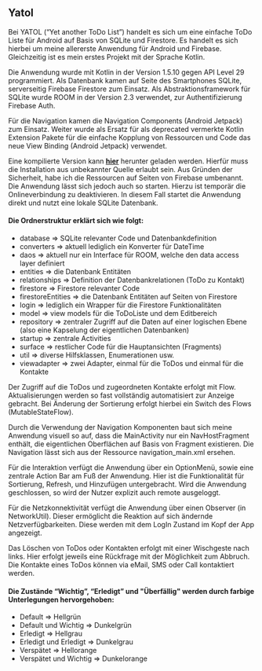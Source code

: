## Yatol
Bei YATOL (“Yet another ToDo List”) handelt es sich um eine einfache ToDo Liste für Android auf Basis von SQLite und Firestore. Es handelt es sich 
hierbei um meine allererste Anwendung für Android und Firebase. Gleichzeitig ist es mein erstes Projekt mit der Sprache Kotlin.

Die Anwendung wurde mit Kotlin in der Version 1.5.10 gegen API Level 29 programmiert. Als Datenbank kamen auf Seite des Smartphones SQLite, 
serverseitig Firebase Firestore zum Einsatz. Als Abstraktionsframework für SQLite wurde ROOM in der Version 2.3 verwendet, zur Authentifizierung 
Firebase Auth.

Für die Navigation kamen die Navigation Components (Android Jetpack) zum Einsatz. Weiter wurde als Ersatz für als deprecated vermerkte Kotlin 
Extension Pakete für die einfache Kopplung von Ressourcen und Code das neue View Binding (Android Jetpack) verwendet.

Eine kompilierte Version kann [**hier**](https://github.com/ChristianKitte/Yatol/tree/master/app/release) herunter geladen werden. Hierfür
muss die Installation aus unbekannter Quelle erlaubt sein. Aus Gründen der Sicherheit, habe ich die Ressourcen auf Seiten von Firebase 
umbenannt. Die Anwendung lässt sich jedoch auch so starten. Hierzu ist temporär die Onlineverbindung zu deaktivieren. In diesem Fall 
startet die Anwendung direkt und nutzt eine lokale SQLite Datenbank.

#### Die Ordnerstruktur erklärt sich wie folgt:

- database ⇒ SQLite relevanter Code und Datenbankdefinition
- converters ⇒ aktuell lediglich ein Konverter für DateTime
- daos ⇒ aktuell nur ein Interface für ROOM, welche den data access layer definiert
- entities ⇒ die Datenbank Entitäten
- relationships ⇒ Definition der Datenbankrelationen (ToDo zu Kontakt)
- firestore ⇒ Firestore relevanter Code
- firestoreEntities ⇒ die Datenbank Entitäten auf Seiten von Firestore
- login ⇒ lediglich ein Wrapper für die Firestore Funktionalitäten
- model ⇒ view models für die ToDoListe und dem Editbereich
- repository ⇒ zentraler Zugriff auf die Daten auf einer logischen Ebene (also eine Kapselung der eigentlichen Datenbanken)
- startup ⇒  zentrale Activities
- surface ⇒  restlicher Code für die Hauptansichten (Fragments)
- util ⇒ diverse Hilfsklassen, Enumerationen usw.
- viewadapter ⇒ zwei Adapter, einmal für die ToDos und einmal für die Kontakte

Der Zugriff auf die ToDos und zugeordneten Kontakte erfolgt mit Flow. Aktualisierungen werden so fast vollständig automatisiert zur Anzeige gebracht. Bei Änderung der Sortierung erfolgt hierbei ein Switch des Flows (MutableStateFlow).

Durch die Verwendung der Navigation Komponenten baut sich meine Anwendung visuell so auf, dass die MainActivity nur ein NavHostFragment enthält, die eigentlichen Oberflächen auf Basis von Fragment existieren. Die Navigation lässt sich aus der Ressource navigation_main.xml ersehen.

Für die Interaktion verfügt die Anwendung über ein OptionMenü, sowie eine zentrale Action Bar am Fuß der Anwendung. Hier ist die Funktionalität für Sortierung, Refresh, und Hinzufügen untergebracht. Wird die Anwendung geschlossen, so wird der Nutzer explizit auch remote ausgeloggt.

Für die Netzkonnektivität verfügt die Anwendung über einen Observer (in NetworkUtil). Dieser ermöglicht die Reaktion auf sich ändernde Netzverfügbarkeiten. Diese werden mit dem LogIn Zustand im Kopf der App angezeigt.

Das Löschen von ToDos oder Kontakten erfolgt mit einer Wischgeste nach links. Hier erfolgt jeweils eine Rückfrage mit der Möglichkeit zum Abbruch. Die Kontakte eines ToDos können via eMail, SMS oder Call kontaktiert werden.

#### Die Zustände “Wichtig”, “Erledigt” und "Überfällig" werden durch farbige Unterlegungen hervorgehoben:

- Default ⇒ Hellgrün
- Default und Wichtig ⇒ Dunkelgrün
- Erledigt ⇒ Hellgrau
- Erledigt und Erledigt ⇒ Dunkelgrau
- Verspätet ⇒ Hellorange
- Verspätet und Wichtig ⇒ Dunkelorange
